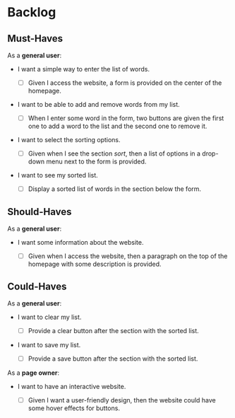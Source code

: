 # Backlog

## Must-Haves

As a **general user**:

- I want a simple way to enter the list of words.

  - [ ] Given I access the website, a form is provided on the center of the homepage.

- I want to be able to add and remove words from my list.

  - [ ] When I enter some word in the form, two buttons are given the first one to add a word to the list and the second one to remove it.

- I want to select the sorting options.

  - [ ] Given when I see the section _sort_, then a list of options in a drop-down menu next to the form is provided.

- I want to see my sorted list.
  - [ ] Display a sorted list of words in the section below the form.

## Should-Haves

As a **general user**:

- I want some information about the website.

  - [ ] Given when I access the website, then a paragraph on the top of the homepage with some description is provided.

## Could-Haves

As a **general user**:

- I want to clear my list.

  - [ ] Provide a clear button after the section with the sorted list.

- I want to save my list.
  - [ ] Provide a save button after the section with the sorted list.

As a **page owner**:

- I want to have an interactive website.

  - [ ] Given I want a user-friendly design, then the website could have some hover effects for buttons.
